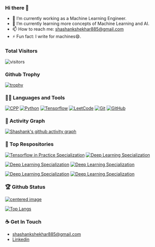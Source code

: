 ### Hi there 👋

- 🔭 I’m currently working as a Machine Learning Engineer.
- 🌱 I’m currently learning more concepts of Machine Learning and AI.
- 📫 How to reach me: shashankshekhar885@gmail.com
- ⚡ Fun fact: I  write for machines😄.

### Total Visitors
![visitors](https://visitor-badge.glitch.me/badge?page_id=shank885.visitor-badge)

### Github Trophy
[![trophy](https://github-profile-trophy.vercel.app/?username=shank885&theme=onedark)](https://github.com/ryo-ma/github-profile-trophy)

### 👨‍💻 Languages and Tools
[![CPP](https://img.shields.io/badge/C++-Solutions-blue.svg?style=flat&logo=c%2B%2Blink=https://github.com/shank885)](https://github.com/shank885) 
[![Python](https://img.shields.io/badge/-Python-black?style=flat&logo=python&link=https://github.com/shank885)](https://github.com/shank885)
[![Tensorflow](https://img.shields.io/badge/-Tensorflow-gray?style=flat&logo=tensorflow&link=https://github.com/shank885)](https://github.com/shank885) 
[![LeetCode](https://img.shields.io/badge/-LeetCode-02569B?style=flat&logo=leetCode&link=https://github.com/shank885)](https://github.com/shank885) 
[![Git](https://img.shields.io/badge/-Git-black?style=flat&logo=git&link=https://github.com/shank885)](https://github.com/shank885)
[![GitHub](https://img.shields.io/badge/-GitHub-181717?style=flat&logo=github&link=https://github.com/shank885)](https://github.com/shank885)

### 👀 Activity Graph
[![Shashank's github activity graph](https://activity-graph.herokuapp.com/graph?username=shank885&theme=react-dark)](https://github.com/shank885)

### 👀 Top Respositories
[![Tensorflow in Practice Specialization](https://github-readme-stats.vercel.app/api/pin/?username=shank885&repo=Tensorflow-in-Practice-Specialization&theme=dark)](https://github.com/SHANK885/Tensorflow-in-Practice-Specialization)
[![Deep Learning Specialization](https://github-readme-stats.vercel.app/api/pin/?username=shank885&repo=Deep-Learning-Specialization-Coursera&theme=dark)](https://github.com/SHANK885/Deep-Learning-Specialization-Coursera)

[![Deep Learning Specialization](https://github-readme-stats.vercel.app/api/pin/?username=shank885&repo=Machine-Learning-Andrew-Ng&theme=dark)](https://github.com/SHANK885/Machine-Learning-Andrew-Ng)
[![Deep Learning Specialization](https://github-readme-stats.vercel.app/api/pin/?username=shank885&repo=Stanford_Machine_Learning_Python&theme=dark)](https://github.com/SHANK885/Stanford_Machine_Learning_Python)

[![Deep Learning Specialization](https://github-readme-stats.vercel.app/api/pin/?username=shank885&repo=RGB-to-Grayscale&theme=dark)](https://github.com/SHANK885/RGB-to-Grayscale)
[![Deep Learning Specialization](https://github-readme-stats.vercel.app/api/pin/?username=shank885&repo=PKNN-MIFS&theme=dark)](https://github.com/SHANK885/PKNN-MIFS)

### 🏆 Github Status
<a href='https://github.com/shank885'>
    <img alighn="center" src="https://github-readme-stats.vercel.app/api?username=SHANK885&show_icons=true&theme=dark&count_private=true" alt="centered image" />
</a>

[![Top Langs](https://github-readme-stats.vercel.app/api/top-langs/?username=SHANK885&theme=dark)](https://github.com/anuraghazra/github-readme-stats)

### ☕ Get In Touch
- shashankshekhar885@gmail.com
- [Linkedin](https://www.linkedin.com/in/shank885)

